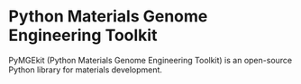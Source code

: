 # Python Materials Genome Engineering Toolkit

PyMGEkit (Python Materials Genome Engineering Toolkit) is an open-source Python library for materials development.

